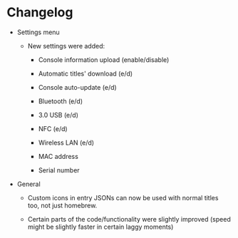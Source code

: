 # Changelog

- Settings menu

  - New settings were added:

    - Console information upload (enable/disable)

    - Automatic titles' download (e/d)

    - Console auto-update (e/d)

    - Bluetooth (e/d)

    - 3.0 USB (e/d)

    - NFC (e/d)

    - Wireless LAN (e/d)

    - MAC address

    - Serial number

- General

  - Custom icons in entry JSONs can now be used with normal titles too, not just homebrew.

  - Certain parts of the code/functionality were slightly improved (speed might be slightly faster in certain laggy moments)